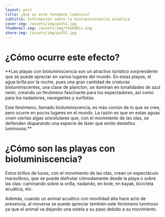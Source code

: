 ```yaml
---
layout: post
title: ¿Que es este fenómeno lumínico?
subtitle: Información sobre la bioluminiscencia acuática
cover-img: /assets/img/path2.jpg
thumbnail-img: /assets/img/thumbBio.png
share-img: /assets/img/path2.jpg
---
```


# ¿Cómo ocurre este efecto?

**Las playas con bioluminiscencia son un atractivo turístico sorprendente que se puede apreciar en varios lugares del mundo. En estas playas, el agua brilla por la noche, pues una gran cantidad de criaturas bioluminiscentes, una clase de plancton, se iluminan en tonalidades de azul neón, creando un fenómeno fascinante para los espectadores, así como para los nadadores, navegantes y surfistas.

Este fenómeno, llamado bioluminiscencia, es más común de lo que se cree, pero ocurre en pocos lugares en el mundo. La razón es que en estas aguas viven ciertas algas unicelulares que, con el movimiento de las olas, se defienden disparando una especie de láser que emite destellos luminosos.**

# ¿Cómo son las playas con bioluminiscencia?

Estos brillos de luces, con el movimiento de las olas, crean un espectáculo maravilloso, que se puede disfrutar cómodamente desde la playa o sobre las olas: caminando sobre la orilla, nadando, en bote, en kayak, bicicleta acuática, etc.

Además, cuando un animal acuático con movilidad alta hace acto de presencia, al moverse se puede apreciar también este fenómeno luminoso ya que el animal va dejando una estela a su paso debido a su movimiento.
